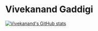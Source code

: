# Vivekanand Gaddigi
[![Vivekanand's GitHub stats](https://github-readme-stats.vercel.app/api?username=Vivekgaddigi)](https://github.com/VivekGaddigi/github-readme-stats)

